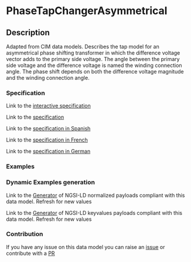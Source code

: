 # PhaseTapChangerAsymmetrical

## Description 

Adapted from CIM data models. Describes the tap model for an asymmetrical phase shifting transformer in which the difference voltage vector adds to the primary side voltage. The angle between the primary side voltage and the difference voltage is named the winding connection angle. The phase shift depends on both the difference voltage magnitude and the winding connection angle.
### Specification

Link to the [interactive specification](https://swagger.lab.fiware.org/?url=https://smart-data-models.github.io/dataModel.EnergyCIM/PhaseTapChangerAsymmetrical/swagger.yaml)

Link to the [specification](https://smart-data-models.github.io/dataModel.EnergyCIM/PhaseTapChangerAsymmetrical/doc/spec.md)

Link to the [specification in Spanish](https://smart-data-models.github.io/dataModel.EnergyCIM/PhaseTapChangerAsymmetrical/doc/spec_ES.md)

Link to the [specification in French](https://smart-data-models.github.io/dataModel.EnergyCIM/PhaseTapChangerAsymmetrical/doc/spec_FR.md)

Link to the [specification in German](https://smart-data-models.github.io/dataModel.EnergyCIM/PhaseTapChangerAsymmetrical/doc/spec_DE.md)
### Examples
### Dynamic Examples generation

Link to the [Generator](https://smartdatamodels.org/extra/ngsi-ld_generator_v0.92.php?schemaUrl=https://raw.githubusercontent.com/smart-data-models/dataModel.EnergyCIM/master/PhaseTapChangerAsymmetrical/schema.json&email=info@smartdatamodels.org) of NGSI-LD normalized payloads compliant with this data model. Refresh for new values

Link to the [Generator](https://smartdatamodels.org/extra/ngsi-ld_generator_keyvalues_v0.92.php?schemaUrl=https://raw.githubusercontent.com/smart-data-models/dataModel.EnergyCIM/master/PhaseTapChangerAsymmetrical/schema.json&email=info@smartdatamodels.org) of NGSI-LD keyvalues payloads compliant with this data model. Refresh for new values
### Contribution

 If you have any issue on this data model you can raise an [issue](https://github.com/smart-data-models/dataModel.EnergyCIM/issues)  or contribute with a [PR](https://github.com/smart-data-models/dataModel.EnergyCIM/pulls)